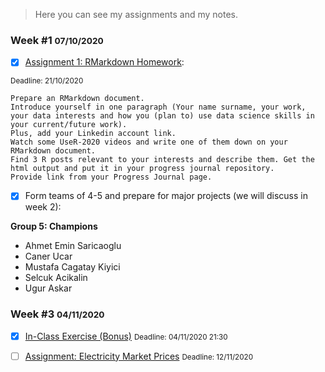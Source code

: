 >  Here you can see my assignments and my notes.

### Week #1 <small>07/10/2020</small>
- [x] [Assignment 1: RMarkdown Homework](Week_01_Assignment_01.html): 

<small>Deadline: 21/10/2020</small>

```
Prepare an RMarkdown document. 
Introduce yourself in one paragraph (Your name surname, your work, your data interests and how you (plan to) use data science skills in your current/future work). 
Plus, add your Linkedin account link. 
Watch some UseR-2020 videos and write one of them down on your RMarkdown document. 
Find 3 R posts relevant to your interests and describe them. Get the html output and put it in your progress journal repository. 
Provide link from your Progress Journal page. 
```

- [x] Form teams of 4-5 and prepare for major projects (we will discuss in week 2):

**Group 5: Champions**
 
 - Ahmet Emin Saricaoglu
 - Caner Ucar
 - Mustafa Cagatay Kiyici
 - Selcuk Acikalin
 - Ugur Askar

### Week #3 <small>04/11/2020</small>
- [x] [In-Class Exercise (Bonus)](Week_03_In_Class_Excersize.html) <small>Deadline: 04/11/2020 21:30</small>

- [ ] [Assignment: Electricity Market Prices](Week_03_Assignment_Electricity_Market_Prices.html) <small>Deadline: 12/11/2020</small>